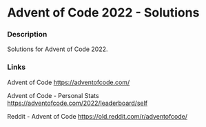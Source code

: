 # Advent of Code 2022 - Solutions

### Description 
Solutions for Advent of Code 2022.


### Links

Advent of Code
https://adventofcode.com/

Advent of Code - Personal Stats
https://adventofcode.com/2022/leaderboard/self

Reddit - Advent of Code
https://old.reddit.com/r/adventofcode/

